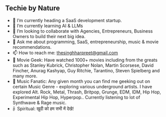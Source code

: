 ## Techie by Nature

- 🔭 I’m currently heading a SaaS development startup.
- 🌱 I’m currently learning AI & LLMs
- 👯 I’m looking to collaborate with Agencies, Entrepreneurs, Business Owners to build their next big idea.
- 💬 Ask me about programming, SaaS, entrepreneurship, music & movie recommendations.
- 📫 How to reach me: thesinghharpreet@gmail.com
- 🎥 Movie Geek: Have watched 1000+ movies including from the greats such as Stanley Kubrick, Christopher Nolan, Martin Scorsese, David Fincher, Anurag Kashyap, Guy Ritchie, Tarantino, Steven Spielberg and many more.
- 🎹 Music Fanatic: Any given month you can find me geeking out on certain Music Genre - exploring various underground artists. I have explored Alt. Rock, Metal, Thrash, Britpop, Grunge, EDM, IDM, Hip Hop, Experimental Hip Hop, Hyperpop.. Currently listening to lot of Synthwave & Rage music.
- ⺬Spiritual: खुदी को हम सभी में देखे!
